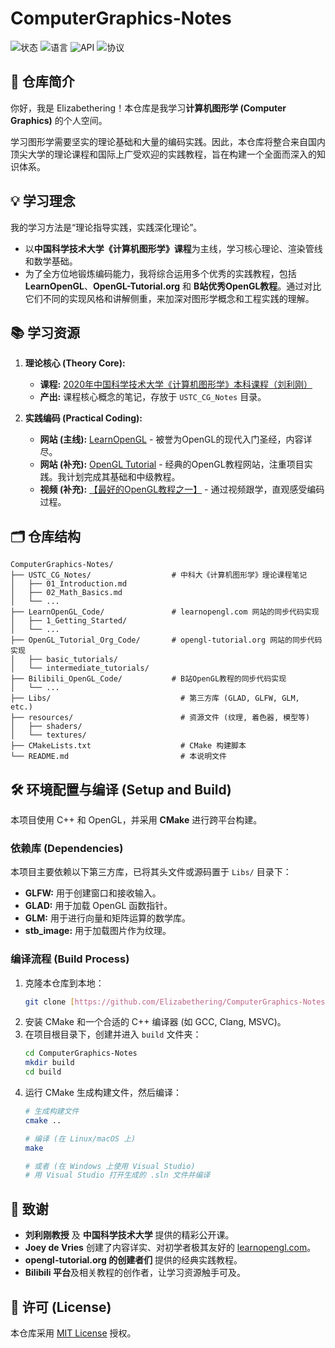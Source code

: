 # ComputerGraphics-Notes

![状态](https://img.shields.io/badge/状态-学习中-green)
![语言](https://img.shields.io/badge/语言-C++-00599C?logo=c%2B%2B)
![API](https://img.shields.io/badge/API-OpenGL-5586A4?logo=opengl)
![协议](https://img.shields.io/badge/license-MIT-lightgrey)

## 📖 仓库简介

你好，我是 Elizabethering！本仓库是我学习**计算机图形学 (Computer Graphics)** 的个人空间。

学习图形学需要坚实的理论基础和大量的编码实践。因此，本仓库将整合来自国内顶尖大学的理论课程和国际上广受欢迎的实践教程，旨在构建一个全面而深入的知识体系。

## 💡 学习理念

我的学习方法是“理论指导实践，实践深化理论”。
* 以**中国科学技术大学《计算机图形学》课程**为主线，学习核心理论、渲染管线和数学基础。
* 为了全方位地锻炼编码能力，我将综合运用多个优秀的实践教程，包括 **LearnOpenGL**、**OpenGL-Tutorial.org** 和 **B站优秀OpenGL教程**。通过对比它们不同的实现风格和讲解侧重，来加深对图形学概念和工程实践的理解。

## 📚 学习资源

1.  **理论核心 (Theory Core):**
    * **课程:** [2020年中国科学技术大学《计算机图形学》本科课程（刘利刚）](https://www.bilibili.com/video/BV1iT4y1o7oM/)
    * **产出:** 课程核心概念的笔记，存放于 `USTC_CG_Notes` 目录。

2.  **实践编码 (Practical Coding):**
    * **网站 (主线):** [LearnOpenGL](https://learnopengl.com/) - 被誉为OpenGL的现代入门圣经，内容详尽。
    * **网站 (补充):** [OpenGL Tutorial](https://www.opengl-tutorial.org/) - 经典的OpenGL教程网站，注重项目实践。我计划完成其基础和中级教程。
    * **视频 (补充):** [【最好的OpenGL教程之一】](https://www.bilibili.com/video/BV1MJ411u7Bc/) - 通过视频跟学，直观感受编码过程。

## 🗂️ 仓库结构

```
ComputerGraphics-Notes/
├── USTC_CG_Notes/                  # 中科大《计算机图形学》理论课程笔记
│   ├── 01_Introduction.md
│   ├── 02_Math_Basics.md
│   └── ...
├── LearnOpenGL_Code/               # learnopengl.com 网站的同步代码实现
│   ├── 1_Getting_Started/
│   └── ...
├── OpenGL_Tutorial_Org_Code/       # opengl-tutorial.org 网站的同步代码实现
│   ├── basic_tutorials/
│   └── intermediate_tutorials/
├── Bilibili_OpenGL_Code/           # B站OpenGL教程的同步代码实现
│   └── ...
├── Libs/                             # 第三方库 (GLAD, GLFW, GLM, etc.)
├── resources/                        # 资源文件 (纹理, 着色器, 模型等)
│   ├── shaders/
│   └── textures/
├── CMakeLists.txt                    # CMake 构建脚本
└── README.md                         # 本说明文件
```

## 🛠️ 环境配置与编译 (Setup and Build)

本项目使用 C++ 和 OpenGL，并采用 **CMake** 进行跨平台构建。

### 依赖库 (Dependencies)
本项目主要依赖以下第三方库，已将其头文件或源码置于 `Libs/` 目录下：
* **GLFW:** 用于创建窗口和接收输入。
* **GLAD:** 用于加载 OpenGL 函数指针。
* **GLM:** 用于进行向量和矩阵运算的数学库。
* **stb_image:** 用于加载图片作为纹理。

### 编译流程 (Build Process)
1.  克隆本仓库到本地：
    ```bash
    git clone [https://github.com/Elizabethering/ComputerGraphics-Notes.git](https://github.com/Elizabethering/ComputerGraphics-Notes.git)
    ```
2.  安装 CMake 和一个合适的 C++ 编译器 (如 GCC, Clang, MSVC)。
3.  在项目根目录下，创建并进入 `build` 文件夹：
    ```bash
    cd ComputerGraphics-Notes
    mkdir build
    cd build
    ```
4.  运行 CMake 生成构建文件，然后编译：
    ```bash
    # 生成构建文件
    cmake ..

    # 编译 (在 Linux/macOS 上)
    make

    # 或者 (在 Windows 上使用 Visual Studio)
    # 用 Visual Studio 打开生成的 .sln 文件并编译
    ```

## 🙏 致谢

* **刘利刚教授** 及 **中国科学技术大学** 提供的精彩公开课。
* **Joey de Vries** 创建了内容详实、对初学者极其友好的 [learnopengl.com](https://learnopengl.com/)。
* **opengl-tutorial.org 的创建者们** 提供的经典实践教程。
* **Bilibili 平台**及相关教程的创作者，让学习资源触手可及。

## 📄 许可 (License)

本仓库采用 [MIT License](LICENSE) 授权。
